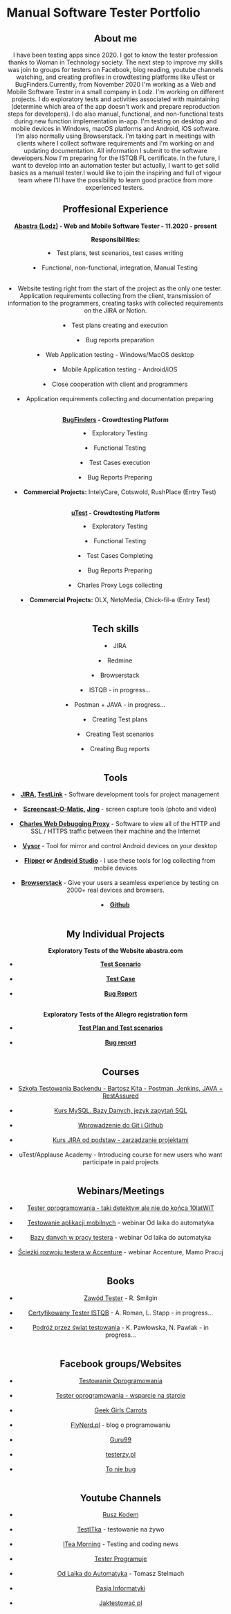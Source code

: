 # Manual Software Tester Portfolio

<header>
<h2>About me</h2>
<header/>


I have been testing apps since 2020. I got to know the tester profession thanks to Woman in Technology society. The next step to improve my skills was join to groups for testers on Facebook, blog reading, youtube channels watching, and creating profiles in crowdtesting platforms like uTest or BugFinders.Currently, from November 2020 I'm working as a Web and Mobile Software Tester in a small company in Lodz. I'm working on different projects. I do exploratory tests and activities associated with maintaining (determine which area of the app doesn't work and prepare reproduction steps for developers). I do also manual, functional, and non-functional tests during new function implementation in-app. I'm testing on desktop and mobile devices in Windows, macOS platforms and Android, iOS software. I'm also normally using Browserstack. I'm taking part in meetings with clients where I collect software requirements and I'm working on and updating documentation. All information I submit to the software developers.Now I'm preparing for the ISTQB FL certificate. In the future, I want to develop into an automation tester but actually, I want to get solid basics as a manual tester.I would like to join the inspiring and full of vigour team where I'll have the possibility to learn good practice from more experienced testers. 
  
<h2>Proffesional Experience</h2>

<b><a href="https://abastra.com">Abastra (Lodz)</a> - Web and Mobile Software Tester - 11.2020 - present
</b> <br/>

<b>Responsibilities:</b> <br/>
    <li><span style>Test plans, test scenarios, test cases writing
  </span></li> <br/>
    <li><span style>Functional, non-functional, integration, Manual Testing
  </span></li> <br/>
  <li><span style>Website testing right from the start of the project as the only one tester. Application requirements collecting from the client, transmission of information to the programmers, creating tasks with collected requirements on the JIRA or Notion.
  </span></li> <br/>
    <li><span style>Test plans creating and execution
  </span></li> <br/>
    <li><span style>Bug reports preparation
  </span></li> <br/>
    <li><span style>Web Application testing - Windows/MacOS desktop
  </span></li> <br/>
    <li><span style>Mobile Application testing - Android/iOS
  </span></li> <br/>
    <li><span style>Close cooperation with client and programmers
  </span></li> <br/>
    <li><span style>Application requirements collecting and documentation preparing
  </span></li> <br/>
  

<b><a href="https://join.digivante.com/as-functional-tester">BugFinders</a> - Crowdtesting Platform
</b> <br/>
    <li><span style>Exploratory Testing
  </span></li> <br/>
    <li><span style>Functional Testing
  </span></li> <br/>
    <li><span style>Test Cases execution
  </span></li> <br/>
    <li><span style>Bug Reports Preparing
  </span></li> <br/>
    <li><span style><b>Commercial Projects:</b> IntelyCare, Cotswold, RushPlace (Entry Test)
  </span></li> <br/>
  
<b><a href="https://www.utest.com">uTest</a> - Crowdtesting Platform
  </b> 
  <br/>
    <li><span style>Exploratory Testing
  </span></li> <br/>
    <li><span style>Functional Testing
  </span></li> <br/>
    <li><span style>Test Cases Completing
  </span></li> <br/>
    <li><span style>Bug Reports Preparing
  </span></li> <br/>
    <li><span style>Charles Proxy Logs collecting
  </span></li> <br/>
    <li><b><span style>Commercial Projects:</b> OLX, NetoMedia, Chick-fil-a (Entry Test)
  </span></li> <br/>


<h2>Tech skills</h2>

<li><span style>JIRA
  </span></li> <br/>
  
 <li><span style>Redmine
  </span></li> <br/>
  
 <li><span style>Browserstack
  </span></li> <br/>
  
 <li><span style>ISTQB - in progress...
  </span></li> <br/>
  
 <li><span style>Postman + JAVA - in progress...
  </span></li> <br/>

<li><span style>Creating Test plans
  </span></li> <br/>

<li><span style>Creating Test scenarios
  </span></li> <br/>

<li><span style>Creating Bug reports
  </span></li> <br/>




<h2>Tools</h2>

<li>
  <span style><b>
      <a href="https://www.atlassian.com/pl/software/jira">JIRA,</a> 
      <a href="http://testlink.org/">TestLink</a>
    </b> - Software development tools for project management
  </span></li> <br/>
  
<li>
  <span style><b>
    <a href="https://screencast-o-matic.com/">Screencast-O-Matic,</a>
    <a href="https://www.techsmith.com/jing-tool.html">Jing</a>
    </b> - screen capture tools (photo and video)
  </span></li> <br/>
  
<li>
  <span style><b>
    <a href="https://www.charlesproxy.com/">Charles Web Debugging Proxy</a>
    </b> - Software to view all of the HTTP and SSL / HTTPS traffic between their machine and the Internet  
  </span></li> <br/>
  
<li>
  <span style><b>
    <a href="https://www.vysor.io">Vysor</a>
    </b> - Tool for mirror and control Android devices on your desktop
  </span></li> <br/>
  
<li>
  <span style><b>
    <a href="https://fbflipper.com">Flipper</a> or <a href="https://developer.android.com/studio">Android Studio</a>
    </b> - I use these tools for log collecting from mobile devices
  </span></li> <br/>
  
<li>
  <span style><b>
    <a href="https://www.browserstack.com">Browserstack</a>
    </b> - Give your users a seamless experience by testing on 2000+ real devices and browsers.
  </span></li> <br/>
  
  <li>
  <span style><b>
    <a href="https://github.com/">Github</a>
    </b>
  </span></li> <br/>
  
  
 <h2>My Individual Projects</h2>
 
  <b>Exploratory Tests of the Website abastra.com
  </b> 
  <br/>
        <ul>
             <li><span style><b><a href="https://docs.google.com/spreadsheets/d/1gqdE1EaQb1KXTxgxoXOB8zVkxpBjjpiP/edit#gid=1276846784">Test Scenario</b></a>
               </li> <br/>
             <li><span style><b><a href="https://docs.google.com/spreadsheets/d/1YWj-KOR7EMsu_wu0CHcVDrqelyumL9hG/edit#gid=895458969">Test Case</b></a>
               </li> <br/>
             <li><span style><b><a href="https://docs.google.com/spreadsheets/d/1FOTvcLlw0_kdAW1215SDQaTSYXVjhULc/edit#gid=374608489">Bug Report</b></a></span>
               </li> <br/>
             </ul> 
  
  <b>Exploratory Tests of the Allegro registration form
  </b> 
  <br/>
        <ul>
             <li><span style><b><a href="https://docs.google.com/spreadsheets/d/1XfSe9ts-XPIpiwMDMqj_qHodc0t5myZtoyyHXGtvQYs/edit?usp=sharing">Test Plan and Test scenarios</b></a>
               </li> <br/>
            <li><span style><b><a href="https://docs.google.com/spreadsheets/d/1W3KjL_8bB6X7dx2m_gu3_qo_VLLbWo3wQz-V2YLlieY/edit?usp=sharing">Bug report</b></a>
               </li> <br/>
      
 
                                
<h2>Courses</h2>
  
<li>
  <span style>
    <a href="https://testowaniebackendu.pl">Szkoła Testowania Backendu - Bartosz Kita - Postman, Jenkins, JAVA + RestAssured</a>
  </span></li> <br/>

<li>
  <span style>
    <a href="https://miroslawzelent.pl/kurs-mysql/">Kurs MySQL. Bazy Danych, język zapytań SQL</a>
  </span></li> <br/>
  
<li>
  <span style>
    <a href="https://www.udemy.com/course/kurs-git-i-github-od-podstaw/">Wprowadzenie do Git i Github</a>
      </span></li> <br/>
  
<li>
  <span style>
    <a href="https://strefakursow.pl/kursy/programowanie/kurs_jira_od_podstaw_-_zarzadzanie_projektami.html">Kurs JIRA od podstaw - zarządzanie projektami</a>
  </span></li> <br/>
  
<li>
  <span style>
    uTest/Applause Academy - Introducing course for new users who want participate in paid projects
  </span></li> <br/>
    
    
<h2>Webinars/Meetings</h2>

<li>
  <span style>
    <a href="https://www.facebook.com/events/383192025682843/">Tester oprogramowania - taki detektyw ale nie do końca 10latWiT</a>
  </span></li> <br/>
  
<li>
  <span style>
    <a href="https://www.youtube.com/watch?v=Rp5RIJc9DQA">Testowanie aplikacji mobilnych</a> - webinar Od laika do automatyka
  </span></li> <br/>
  
<li>
  <span style>
    <a href="https://www.youtube.com/watch?v=8HT8w9bDgwE&t=1240s">Bazy danych w pracy testera</a> - webinar Od laika do automatyka
  </span></li> <br/>
  
<li>
  <span style>
    <a href="https://www.facebook.com/events/220019236510807">Ścieżki rozwoju testera w Accenture</a> - webinar Accenture, Mamo Pracuj
  </span></li> <br/>
  
  
<h2>Books</h2>

<li>
  <span style>
    <a href="https://www.empik.com/zawod-tester-od-decyzji-do-zdobycia-doswiadczenia-smilgin-radoslaw,p1214300025,ksiazka-p?gclid=CjwKCAiAv4n9BRA9EiwA30WND5124T4eyVMj8WKobfZOVK5PPpdzLBihwOtSm8G8k0PiSBmpa4EafhoChEcQAvD_BwE&gclsrc=aw.ds">Zawód Tester</a> - R. Smilgin
  </span></li> <br/>
  
<li>
  <span style>
    <a href="https://helion.pl/ksiazki/certyfikowany-tester-istqb-poziom-podstawowy-adam-roman-lucjan-stapp,ctispp.htm#format/d">Certyfikowany Tester ISTQB</a> - A. Roman, L. Stapp - in progress...
  </span></li> <br/>
  
 <li>
  <span style>
    <a href="https://www.funwithbugs.com/store/">Podróż przez świat testowania</a> - K. Pawłowska, N. Pawlak - in progress...
  </span></li> <br/>
  
  
 <h2>Facebook groups/Websites</h2>
 
 <li>
  <span style>
    <a href="https://www.facebook.com/groups/TestowanieOprogramowania/">Testowanie Oprogramowania</a>
  </span></li> <br/>
  
 <li>
  <span style>
    <a href="https://www.facebook.com/groups/testeroprogramowania/">Tester oprogramowania - wsparcie na starcie</a>
  </span></li> <br/>
  
 <li>
  <span style>
    <a href="https://www.facebook.com/ggcarrots">Geek Girls Carrots</a>
  </span></li> <br/>
  
 <li>
  <span style>
    <a href="https://www.flynerd.pl">FlyNerd.pl</a> - blog o programowaniu
  </span></li> <br/>
  
 <li>
  <span style>
    <a href="https://www.guru99.com">Guru99</a>
  </span></li> <br/>
  
 <li>
  <span style>
    <a href="https://testerzy.pl">testerzy.pl</a>
  </span></li> <br/>
  
 <li>
  <span style>
    <a href="https://www.toniebug.pl">To nie bug</a>
  </span></li> <br/>
  
 <h2>Youtube Channels</h2>
 
 <li>
  <span style>
    <a href="https://www.youtube.com/channel/UCYqcfmMkp3RjDrXqiuqF1bw">Rusz Kodem</a>
  </span></li> <br/>
  
  <li>
  <span style>
    <a href="https://www.youtube.com/channel/UCrl6b8MxVxuW06Jba0XYZSg">TestITka</a> - testowanie na żywo
  </span></li> <br/>
  
  <li>
  <span style>
    <a href="https://www.youtube.com/channel/UCiiRmy6BsGPO-eGiUClAsgA">ITea Morning</a> - Testing and coding news
  </span></li> <br/>
  
  <li>
  <span style>
    <a href="https://www.youtube.com/channel/UCb4yMKYzaO-jYGeFSvMuHJQ">Tester Programuje</a>
  </span></li> <br/>
  
  <li>
  <span style>
    <a href="https://www.youtube.com/channel/UCYuBG8Q0Bcl7GHisAlAgYCQ">Od Laika do Automatyka</a> - Tomasz Stelmach
  </span></li> <br/>
  
  <li>
  <span style>
    <a href="https://www.youtube.com/channel/UCzn6vAfspIcagLax1fck_jw">Pasja Informatyki</a>
  </span></li> <br/>
  
  <li>
  <span style>
    <a href="https://www.youtube.com/channel/UCZrYvj9qHBh6jv6Wz6RdmnA">Jaktestować pl</a>
  </span></li> <br/>
 
  
  
  



